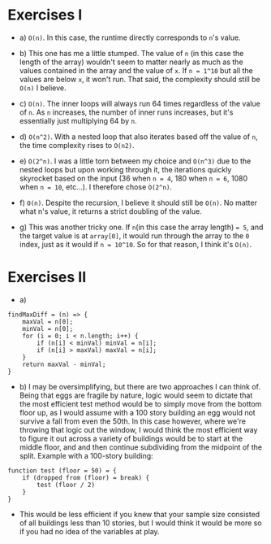# Exercises I

* a) `O(n)`. In this case, the runtime directly corresponds to `n`'s value.

* b) This one has me a little stumped. The value of `n` (in this case the length of the array) wouldn't seem to matter nearly as much as the values contained in the array and the value of `x`. If `n = 1^10` but all the values are below `x`, it won't run. That said, the complexity should still be `O(n)` I believe.

* c) `O(n)`. The inner loops will always run 64 times regardless of the value of `n`. As `n` increases, the number of inner runs increases, but it's essentially just multiplying 64 by `n`. 

* d) `O(n^2)`. With a nested loop that also iterates based off the value of `n`, the time complexity rises to `O(n2)`.

* e) `O(2^n)`. I was a little torn between my choice and `O(n^3)` due to the nested loops but upon working through it, the iterations quickly skyrocket based on the input (36 when `n = 4`, 180 when `n = 6`, 1080 when `n = 10`, etc...). I therefore chose `O(2^n)`.

* f) `O(n)`. Despite the recursion, I believe it should still be `O(n)`. No matter what n's value, it returns a strict doubling of the value. 

* g) This was another tricky one. If `n`(in this case the array length) `= 5`, and the target value is at `array[0]`, it would run through the array to the `0` index, just as it would if `n = 10^10`. So for that reason, I think it's `O(n)`.

# Exercises II 

* a) 
```
findMaxDiff = (n) => {
    maxVal = n[0];
    minVal = n[0];
    for (i = 0; i < n.length; i++) {
        if (n[i] < minVal) minVal = n[i];
        if (n[i] > maxVal) maxVal = n[i];
    }
    return maxVal - minVal;
}
```

* b) I may be oversimplifying, but there are two approaches I can think of. Being that eggs are fragile by nature, logic would seem to dictate that the most efficient test method would be to simply move from the bottom floor up, as I would assume with a 100 story building an egg would not survive a fall from even the 50th. In this case however, where we're throwing that logic out the window, I would think the most efficient way to figure it out across a variety of buildings would be to start at the middle floor, and and then continue subdividing from the midpoint of the split. Example with a 100-story building:
``` 
function test (floor = 50) = {
    if (dropped from (floor) = break) {
        test (floor / 2)
    }
}
```
* This would be less efficient if you knew that your sample size consisted of all buildings less than 10 stories, but I would think it would be more so if you had no idea of the variables at play.
